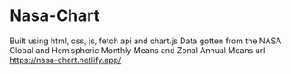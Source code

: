 # Nasa-Chart
Built using html, css, js, fetch api and chart.js 
Data gotten from the NASA Global and Hemispheric Monthly Means and Zonal Annual Means
url https://nasa-chart.netlify.app/
